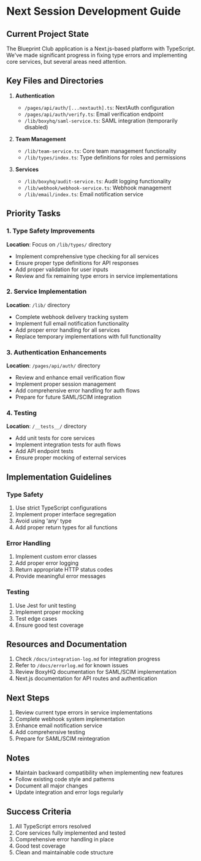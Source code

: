 # Next Session Development Guide

## Current Project State
The Blueprint Club application is a Next.js-based platform with TypeScript. We've made significant progress in fixing type errors and implementing core services, but several areas need attention.

## Key Files and Directories
1. **Authentication**
   - `/pages/api/auth/[...nextauth].ts`: NextAuth configuration
   - `/pages/api/auth/verify.ts`: Email verification endpoint
   - `/lib/boxyhq/saml-service.ts`: SAML integration (temporarily disabled)

2. **Team Management**
   - `/lib/team-service.ts`: Core team management functionality
   - `/lib/types/index.ts`: Type definitions for roles and permissions

3. **Services**
   - `/lib/boxyhq/audit-service.ts`: Audit logging functionality
   - `/lib/webhook/webhook-service.ts`: Webhook management
   - `/lib/email/index.ts`: Email notification service

## Priority Tasks

### 1. Type Safety Improvements
**Location**: Focus on `/lib/types/` directory
- Implement comprehensive type checking for all services
- Ensure proper type definitions for API responses
- Add proper validation for user inputs
- Review and fix remaining type errors in service implementations

### 2. Service Implementation
**Location**: `/lib/` directory
- Complete webhook delivery tracking system
- Implement full email notification functionality
- Add proper error handling for all services
- Replace temporary implementations with full functionality

### 3. Authentication Enhancements
**Location**: `/pages/api/auth/` directory
- Review and enhance email verification flow
- Implement proper session management
- Add comprehensive error handling for auth flows
- Prepare for future SAML/SCIM integration

### 4. Testing
**Location**: `/__tests__/` directory
- Add unit tests for core services
- Implement integration tests for auth flows
- Add API endpoint tests
- Ensure proper mocking of external services

## Implementation Guidelines

### Type Safety
1. Use strict TypeScript configurations
2. Implement proper interface segregation
3. Avoid using 'any' type
4. Add proper return types for all functions

### Error Handling
1. Implement custom error classes
2. Add proper error logging
3. Return appropriate HTTP status codes
4. Provide meaningful error messages

### Testing
1. Use Jest for unit testing
2. Implement proper mocking
3. Test edge cases
4. Ensure good test coverage

## Resources and Documentation
1. Check `/docs/integration-log.md` for integration progress
2. Refer to `/docs/errorlog.md` for known issues
3. Review BoxyHQ documentation for SAML/SCIM implementation
4. Next.js documentation for API routes and authentication

## Next Steps
1. Review current type errors in service implementations
2. Complete webhook system implementation
3. Enhance email notification service
4. Add comprehensive testing
5. Prepare for SAML/SCIM reintegration

## Notes
- Maintain backward compatibility when implementing new features
- Follow existing code style and patterns
- Document all major changes
- Update integration and error logs regularly

## Success Criteria
1. All TypeScript errors resolved
2. Core services fully implemented and tested
3. Comprehensive error handling in place
4. Good test coverage
5. Clean and maintainable code structure
